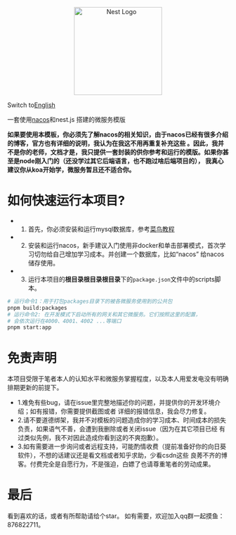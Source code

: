 <p align="center">
  <a href="http://nestjs.com/" target="blank"><img src="https://nestjs.com/img/logo-small.svg" width="200" alt="Nest Logo" /></a>
</p>

Switch to[English](./README.md)

<p>一套使用<a href="https://nacos.io/zh-cn/index.html">nacos</a>和nest.js 搭建的微服务模版</p>

<strong>如果要使用本模板，你必须先了解nacos的相关知识，由于nacos已经有很多介绍的博客，官方也有详细的说明，我认为在我这不用再重复补充这些
。因此，我并不是你的老师，文档才是，我只提供一套封装的供你参考和运行的模版。如果你甚至是node刚入门的（还没学过其它后端语言，也不跑过啥后端项目的），
我真心建议你从koa开始学，微服务暂且还不适合你。</strong>

# 如何快速运行本项目?
* 1. 首先，你必须安装和运行mysql数据库，参考[菜鸟教程]()
* 2.  安装和运行nacos，新手建议入门使用非docker和单击部署模式，首次学习切勿给自己增加学习成本。并创建一个数据库，比如“nacos”
给nacos储存使用。
* 3. 运行本项目的**根目录****根目录****根目录**下的`package.json`文件中的scripts脚本。
```bash
# 运行命令1：用于打包packages目录下的被各微服务使用到的公共包
pnpm build:packages
# 运行命令2: 在开发模式下启动所有的网关和其它微服务。它们按照这里的配置，
# 会依次运行在4000、4001、4002 ...等端口
pnpm start:app

```
# 免责声明
本项目受限于笔者本人的认知水平和微服务掌握程度，以及本人用爱发电没有明确排期更新的前提下。

* 1.难免有些bug，请在issue里完整地描述你的问题，并提供你的开发环境介绍；如有报错，你需要提供截图或者
详细的报错信息，我会尽力修复。
* 2.请不要道德绑架，我并不对模板的问题造成你的学习成本、时间成本的损失负责，如果语气不善，会遭到我删除或者关闭issue（因为在其它项目已经
有过类似先例，我不对因此造成你看到这的不爽抱歉）。
* 3.如有需要进一步询问或者远程支持，可能酌情收费（提前准备好你的向日葵软件），不想的话建议还是看文档或者知乎求助，少看csdn这些
良莠不齐的博客。付费完全是自愿行为，不是强迫，白嫖了也请尊重笔者的劳动成果。

# 最后
看到喜欢的话，或者有所帮助请给个star。
如有需要，欢迎加入qq群一起摸鱼：876822711。


